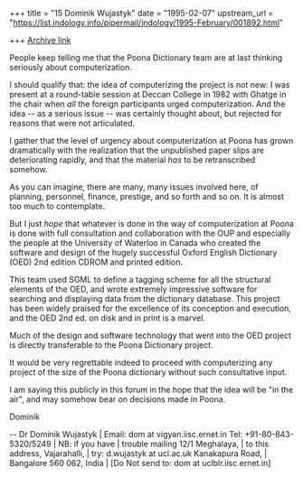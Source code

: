 +++
title = "15 Dominik Wujastyk"
date = "1995-02-07"
upstream_url = "https://list.indology.info/pipermail/indology/1995-February/001892.html"

+++
[Archive link](https://list.indology.info/pipermail/indology/1995-February/001892.html)


People keep telling me that the Poona Dictionary team are at last
thinking seriously about computerization.

I should qualify that: the idea of computerizing the project is not new:
I was present at a round-table session at Deccan College in 1982 with
Ghatge in the chair when *all* the foreign participants urged
computerization.  And the idea -- as a serious issue -- was certainly
thought about, but rejected for reasons that were not articulated.

I gather that the level of urgency about computerization at Poona has
grown dramatically with the realization that the unpublished paper slips
are deteriorating rapidly, and that the material *has* to be
retranscribed somehow.

As you can imagine, there are many, many issues involved here, of
planning, personnel, finance, prestige, and so forth and so on.  It is
almost too much to contemplate.

But I just *hope* that whatever is done in the way of computerization at
Poona is done with full consultation and collaboration with the OUP and
especially the people at the University of Waterloo in Canada who
created the software and design of the hugely successful Oxford English
Dictionary (OED) 2nd edition CDROM and printed edition.

This team used SGML to define a tagging scheme for all the structural
elements of the OED, and wrote extremely impressive software for
searching and displaying data from the dictionary database.  This
project has been widely praised for the excellence of its conception and
execution, and the OED 2nd ed. on disk and in print is a marvel.

Much of the design and software technology that went into the OED
project is directly transferable to the Poona Dictionary project.

It would be very regrettable indeed to proceed with computerizing any
project of the size of the Poona dictionary without such consultative
input.

I am saying this publicly in this forum in the hope that the idea will
be "in the air", and may somehow bear on decisions made in Poona.

Dominik

-- 
Dr Dominik Wujastyk          |            Email:   dom at vigyan.iisc.ernet.in
Tel:   +91-80-843-5320/5249  |  NB: if you have
                             |  trouble mailing
12/1 Meghalaya,              |  to this address,
Vajarahalli,                 |              try:   d.wujastyk at ucl.ac.uk
Kanakapura Road,             |
Bangalore 560 062, India     |  [Do Not send to:   dom at uclblr.iisc.ernet.in]






